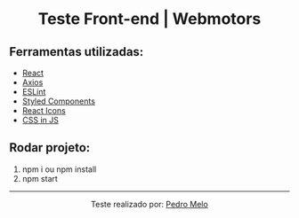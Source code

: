 <div align="center">
    <h1>Teste Front-end | Webmotors</h1>
</div>
<div align="">
    <h2>Ferramentas utilizadas:</h2>
    <div>
        <ul>
            <li><a href="https://pt-br.reactjs.org/">React</a></li>
            <li><a href="https://github.com/axios/axios">Axios</a></li>
            <li><a href="https://eslint.org/">ESLint</a></li>
            <li><a href="https://styled-components.com/docs/basics">Styled Components</a></li>
            <li><a href="https://react-icons.netlify.com/">React Icons</a></li>
            <li><a href="https://cssinjs.org/react-jss?v=v10.1.1">CSS in JS</a></li>            
        </ul>
    </div>
    <h2>Rodar projeto:</h2>
    <div>
        <ol>
            <li>npm i ou npm install</li>
            <li>npm start</li>
        </ol>
    </div>
</div>
<hr/>
<div align="center">
    <p>Teste realizado por: <a href="https://blzpedro.github.io/portfolio/">Pedro Melo</a></p>
</div>